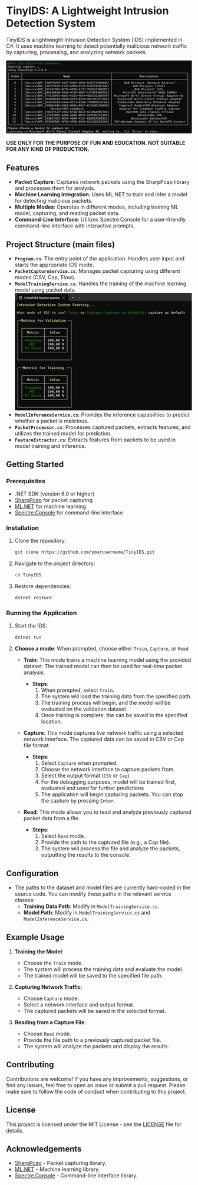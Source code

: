 # TinyIDS: A Lightweight Intrusion Detection System

TinyIDS is a lightweight Intrusion Detection System (IDS) implemented in C#. It uses machine learning to detect potentially malicious network traffic by capturing, processing, and analyzing network packets.

![Main choose menu](./Media/Images/img2.png)

**USE ONLY FOR THE PURPOSE OF FUN AND EDUCATION. NOT SUITABLE FOR ANY KIND OF PRODUCTION.**

## Features

- **Packet Capture**: Captures network packets using the SharpPcap library and processes them for analysis.
- **Machine Learning Integration**: Uses ML.NET to train and infer a model for detecting malicious packets.
- **Multiple Modes**: Operates in different modes, including training ML model, capturing, and reading packet data.
- **Command-Line Interface**: Utilizes Spectre.Console for a user-friendly command-line interface with interactive prompts.

## Project Structure (main files)

- **`Program.cs`**: The entry point of the application. Handles user input and starts the appropriate IDS mode.
- **`PacketCaptureService.cs`**: Manages packet capturing using different modes (CSV, Cap, Flow).
- **`ModelTrainingService.cs`**: Handles the training of the machine learning model using packet data.
![Model training stats](./Media/Images/img1.png)
- **`ModelInferenceService.cs`**: Provides the inference capabilities to predict whether a packet is malicious.
- **`PacketProcessor.cs`**: Processes captured packets, extracts features, and utilizes the trained model for prediction.
- **`FeatureExtractor.cs`**: Extracts features from packets to be used in model training and inference.

## Getting Started

### Prerequisites

- .NET SDK (version 6.0 or higher)
- [SharpPcap](https://github.com/chmorgan/sharppcap) for packet capturing
- [ML.NET](https://dotnet.microsoft.com/apps/machinelearning-ai/ml-dotnet) for machine learning
- [Spectre.Console](https://spectreconsole.net/) for command-line interface

### Installation

1. Clone the repository:
   ```bash
   git clone https://github.com/yourusername/TinyIDS.git
   ```
2. Navigate to the project directory:
   ```bash
   cd TinyIDS
   ```
3. Restore dependencies:
    ```bash
    dotnet restore
    ```
    
### Running the Application
1. Start the IDS:
    ```bash
    dotnet run
    ```
2. **Choose a mode**: When prompted, choose either `Train`, `Capture`, or `Read`.

   - **Train**: This mode trains a machine learning model using the provided dataset. The trained model can then be used for real-time packet analysis.
     - **Steps**:
       1. When prompted, select `Train`.
       2. The system will load the training data from the specified path.
       3. The training process will begin, and the model will be evaluated on the validation dataset.
       4. Once training is complete, the can be saved to the specified location.

   - **Capture**: This mode captures live network traffic using a selected network interface. The captured data can be saved in CSV or Cap file format.
     - **Steps**:
       1. Select `Capture` when prompted.
       2. Choose the network interface to capture packets from.
       3. Select the output format (`CSV` or `Cap`).
       4. For the debugging purposes, model will be trained first, evaluated and used for further predictions
       5. The application will begin capturing packets. You can stop the capture by pressing `Enter`.

   - **Read**: This mode allows you to read and analyze previously captured packet data from a file.
     - **Steps**:
       1. Select `Read` mode.
       2. Provide the path to the captured file (e.g., a Cap file).
       3. The system will process the file and analyze the packets, outputting the results to the console.

## Configuration

- The paths to the dataset and model files are currently hard-coded in the source code. You can modify these paths in the relevant service classes:
  - **Training Data Path**: Modify in `ModelTrainingService.cs`.
  - **Model Path**: Modify in `ModelTrainingService.cs` and `ModelInferenceService.cs`.

## Example Usage

1. **Training the Model**:
   - Choose the `Train` mode.
   - The system will process the training data and evaluate the model.
   - The trained model will be saved to the specified file path.

2. **Capturing Network Traffic**:
   - Choose `Capture` mode.
   - Select a network interface and output format.
   - The captured packets will be saved in the selected format.

3. **Reading from a Capture File**:
   - Choose `Read` mode.
   - Provide the file path to a previously captured packet file.
   - The system will analyze the packets and display the results.

## Contributing

Contributions are welcome! If you have any improvements, suggestions, or find any issues, feel free to open an issue or submit a pull request. Please make sure to follow the code of conduct when contributing to this project.

## License

This project is licensed under the MIT License - see the [LICENSE](LICENSE) file for details.

## Acknowledgements

- [SharpPcap](https://github.com/chmorgan/sharppcap) - Packet capturing library.
- [ML.NET](https://dotnet.microsoft.com/apps/machinelearning-ai/ml-dotnet) - Machine learning library.
- [Spectre.Console](https://spectreconsole.net/) - Command-line interface library.
